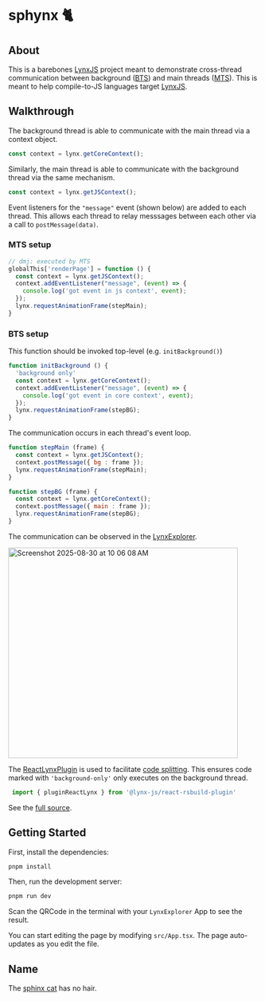 sphynx 🐈
=======================

## About

This is a barebones [LynxJS](https://github.com/lynx-family/lynx) project meant to demonstrate cross-thread communication between background ([BTS](https://lynxjs.org/guide/scripting-runtime/index.html#background-thread)) and main threads ([MTS](https://lynxjs.org/react/main-thread-script.html)). This is meant to help compile-to-JS languages target [LynxJS](https://lynxjs.org).

## Walkthrough

The background thread is able to communicate with the main thread via a context object.

```javascript
const context = lynx.getCoreContext();
```

Similarly, the main thread is able to communicate with the background thread via the same mechanism.

```javascript
const context = lynx.getJSContext();
```

Event listeners for the `"message"` event (shown below) are added to each thread. This allows each thread to relay messsages between each other via a call to `postMessage(data)`.

### MTS setup

```javascript
// dmj: executed by MTS
globalThis['renderPage'] = function () {
  const context = lynx.getJSContext();
  context.addEventListener("message", (event) => {
    console.log('got event in js context', event);
  });
  lynx.requestAnimationFrame(stepMain);
}
 ```

### BTS setup

This function should be invoked top-level (e.g. `initBackground()`)

```javascript
function initBackground () {
  'background only'
  const context = lynx.getCoreContext();
  context.addEventListener("message", (event) => {
    console.log('got event in core context', event);
  });
  lynx.requestAnimationFrame(stepBG);
}
 ```

The communication occurs in each thread's event loop.

```javascript
function stepMain (frame) {
  const context = lynx.getJSContext();
  context.postMessage({ bg : frame });
  lynx.requestAnimationFrame(stepMain);
}

function stepBG (frame) {
  const context = lynx.getCoreContext();
  context.postMessage({ main : frame });
  lynx.requestAnimationFrame(stepBG);
}
```

The communication can be observed in the [LynxExplorer](https://lynxjs.org/guide/debugging/lynx-devtool.html).

<img width="461" height="422" alt="Screenshot 2025-08-30 at 10 06 08 AM" src="https://github.com/user-attachments/assets/f11f3e85-2ae5-4770-8947-50e44e02531f" />


The [ReactLynxPlugin](https://www.npmjs.com/package/@lynx-js/react-rsbuild-plugin) is used to facilitate [code splitting](https://lynxjs.org/react/code-splitting.html). This ensures code marked with `'background-only'` only executes on the background thread.

```typescript
 import { pluginReactLynx } from '@lynx-js/react-rsbuild-plugin'
```

See the [full source](src/index.ts).

## Getting Started

First, install the dependencies:

```bash
pnpm install
```

Then, run the development server:

```bash
pnpm run dev
```

Scan the QRCode in the terminal with your `LynxExplorer` App to see the result.

You can start editing the page by modifying `src/App.tsx`. The page auto-updates as you edit the file.

## Name

The [sphinx cat](https://en.wikipedia.org/wiki/Sphynx_cat) has no hair.
